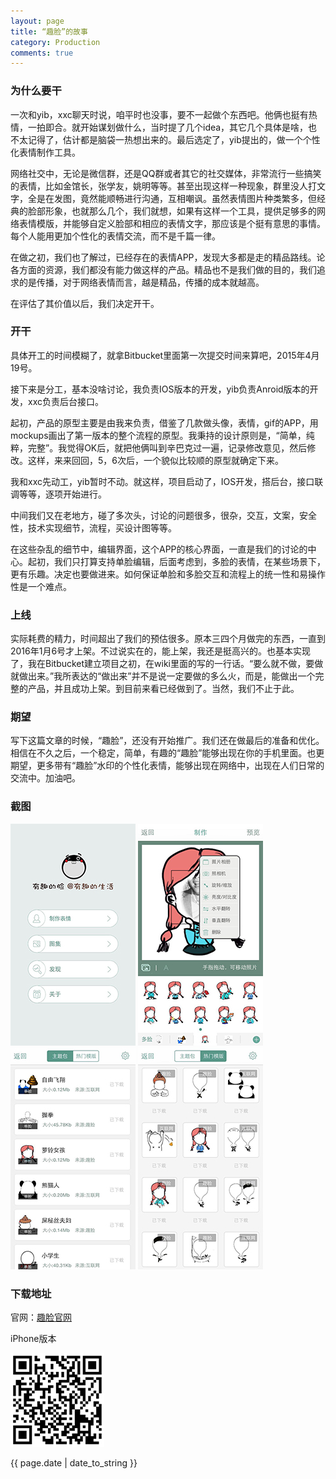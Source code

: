 ```yaml
---
layout: page
title: “趣脸”的故事
category: Production
comments: true
---
```



### 为什么要干

一次和yib，xxc聊天时说，咱平时也没事，要不一起做个东西吧。他俩也挺有热情，一拍即合。就开始谋划做什么，当时提了几个idea，其它几个具体是啥，也不太记得了，估计都是脑袋一热想出来的。最后选定了，yib提出的，做一个个性化表情制作工具。

网络社交中，无论是微信群，还是QQ群或者其它的社交媒体，非常流行一些搞笑的表情，比如金馆长，张学友，姚明等等。甚至出现这样一种现象，群里没人打文字，全是在发图，竟然能顺畅进行沟通，互相嘲讽。虽然表情图片种类繁多，但经典的脸部形象，也就那么几个，我们就想，如果有这样一个工具，提供足够多的网络表情模版，并能够自定义脸部和相应的表情文字，那应该是个挺有意思的事情。每个人能用更加个性化的表情交流，而不是千篇一律。

在做之初，我们也了解过，已经存在的表情APP，发现大多都是走的精品路线。论各方面的资源，我们都没有能力做这样的产品。精品也不是我们做的目的，我们追求的是传播，对于网络表情而言，越是精品，传播的成本就越高。

在评估了其价值以后，我们决定开干。


### 开干

具体开工的时间模糊了，就拿Bitbucket里面第一次提交时间来算吧，2015年4月19号。

接下来是分工，基本没啥讨论，我负责IOS版本的开发，yib负责Anroid版本的开发，xxc负责后台接口。

起初，产品的原型主要是由我来负责，借鉴了几款做头像，表情，gif的APP，用mockups画出了第一版本的整个流程的原型。我秉持的设计原则是，“简单，纯粹，完整”。我觉得OK后，就把他俩叫到辛巴克过一遍，记录修改意见，然后修改。这样，来来回回，5，6次后，一个貌似比较顺的原型就确定下来。

我和xxc先动工，yib暂时不动。就这样，项目启动了，IOS开发，搭后台，接口联调等等，逐项开始进行。

中间我们又在老地方，碰了多次头，讨论的问题很多，很杂，交互，文案，安全性，技术实现细节，流程，买设计图等等。

在这些杂乱的细节中，编辑界面，这个APP的核心界面，一直是我们的讨论的中心。起初，我们只打算支持单脸编辑，后面考虑到，多脸的表情，在某些场景下，更有乐趣。决定也要做进来。如何保证单脸和多脸交互和流程上的统一性和易操作性是一个难点。


### 上线

实际耗费的精力，时间超出了我们的预估很多。原本三四个月做完的东西，一直到2016年1月6号才上架。不过说实在的，能上架，我还是挺高兴的。也基本实现了，我在Bitbucket建立项目之初，在wiki里面的写的一行话。“要么就不做，要做就做出来。”我所表达的“做出来”并不是说一定要做的多么火，而是，能做出一个完整的产品，并且成功上架。到目前来看已经做到了。当然，我们不止于此。

### 期望

写下这篇文章的时候，“趣脸”，还没有开始推广。我们还在做最后的准备和优化。相信在不久之后，一个稳定，简单，有趣的“趣脸”能够出现在你的手机里面。也更期望，更多带有“趣脸”水印的个性化表情，能够出现在网络中，出现在人们日常的交流中。加油吧。

### 截图

![body](/images/funnyface/1.jpg)
![body](/images/funnyface/2.jpg)
![body](/images/funnyface/3.jpg)
![body](/images/funnyface/4.jpg)

### 下载地址

官网：[趣脸官网](http://www.funny-face.cn)

iPhone版本

![body](/images/funnyface/iphone-qr.jpg)


{{ page.date | date_to_string }}
